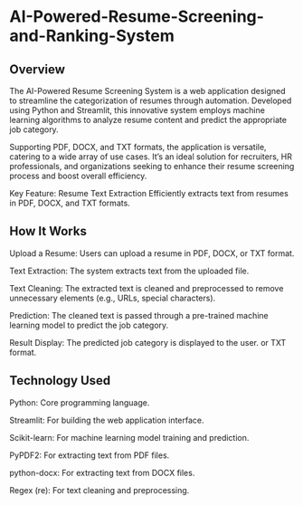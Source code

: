 # AI-Powered-Resume-Screening-and-Ranking-System

## Overview
The AI-Powered Resume Screening System is a web application designed to streamline the categorization of resumes through automation. Developed using Python and Streamlit, this innovative system employs machine learning algorithms to analyze resume content and predict the appropriate job category.

Supporting PDF, DOCX, and TXT formats, the application is versatile, catering to a wide array of use cases. It’s an ideal solution for recruiters, HR professionals, and organizations seeking to enhance their resume screening process and boost overall efficiency.

Key Feature: Resume Text Extraction
Efficiently extracts text from resumes in PDF, DOCX, and TXT formats.

## How It Works
Upload a Resume: Users can upload a resume in PDF, DOCX, or TXT format.

Text Extraction: The system extracts text from the uploaded file.

Text Cleaning: The extracted text is cleaned and preprocessed to remove unnecessary elements (e.g., URLs, special characters).

Prediction: The cleaned text is passed through a pre-trained machine learning model to predict the job category.

Result Display: The predicted job category is displayed to the user. or TXT format.

## Technology Used
Python: Core programming language.

Streamlit: For building the web application interface.

Scikit-learn: For machine learning model training and prediction.

PyPDF2: For extracting text from PDF files.

python-docx: For extracting text from DOCX files.

Regex (re): For text cleaning and preprocessing.
